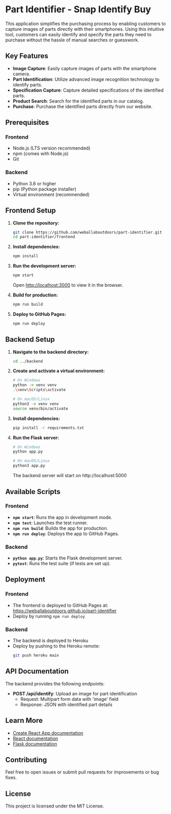 # Part Identifier - Snap Identify Buy

This application simplifies the purchasing process by enabling customers to capture images of parts directly with their smartphones. Using this intuitive tool, customers can easily identify and specify the parts they need to purchase without the hassle of manual searches or guesswork.

## Key Features

- **Image Capture**: Easily capture images of parts with the smartphone camera.
- **Part Identification**: Utilize advanced image recognition technology to identify parts.
- **Specification Capture**: Capture detailed specifications of the identified parts.
- **Product Search**: Search for the identified parts in our catalog.
- **Purchase**: Purchase the identified parts directly from our website.

## Prerequisites

### Frontend
- Node.js (LTS version recommended)
- npm (comes with Node.js)
- Git

### Backend
- Python 3.8 or higher
- pip (Python package installer)
- Virtual environment (recommended)

## Frontend Setup

1. **Clone the repository:**

   ```bash
   git clone https://github.com/weballaboutdoors/part-identifier.git
   cd part-identifier/frontend
   ```

2. **Install dependencies:**

   ```bash
   npm install
   ```

3. **Run the development server:**

   ```bash
   npm start
   ```

   Open [http://localhost:3000](http://localhost:3000) to view it in the browser.

4. **Build for production:**

   ```bash
   npm run build
   ```

5. **Deploy to GitHub Pages:**

   ```bash
   npm run deploy
   ```

## Backend Setup

1. **Navigate to the backend directory:**

   ```bash
   cd ../backend
   ```

2. **Create and activate a virtual environment:**

   ```bash
   # On Windows
   python -m venv venv
   .\venv\Scripts\activate

   # On macOS/Linux
   python3 -m venv venv
   source venv/bin/activate
   ```

3. **Install dependencies:**

   ```bash
   pip install -r requirements.txt
   ```

4. **Run the Flask server:**

   ```bash
   # On Windows
   python app.py

   # On macOS/Linux
   python3 app.py
   ```

   The backend server will start on http://localhost:5000

## Available Scripts

### Frontend

- **`npm start`**: Runs the app in development mode.
- **`npm test`**: Launches the test runner.
- **`npm run build`**: Builds the app for production.
- **`npm run deploy`**: Deploys the app to GitHub Pages.

### Backend

- **`python app.py`**: Starts the Flask development server.
- **`pytest`**: Runs the test suite (if tests are set up).

## Deployment

### Frontend
- The frontend is deployed to GitHub Pages at: https://weballaboutdoors.github.io/part-identifier
- Deploy by running `npm run deploy`

### Backend
- The backend is deployed to Heroku
- Deploy by pushing to the Heroku remote:
  ```bash
  git push heroku main
  ```

## API Documentation

The backend provides the following endpoints:

- **POST /api/identify**: Upload an image for part identification
  - Request: Multipart form data with 'image' field
  - Response: JSON with identified part details

## Learn More

- [Create React App documentation](https://facebook.github.io/create-react-app/docs/getting-started)
- [React documentation](https://reactjs.org/)
- [Flask documentation](https://flask.palletsprojects.com/)

## Contributing

Feel free to open issues or submit pull requests for improvements or bug fixes.

## License

This project is licensed under the MIT License.